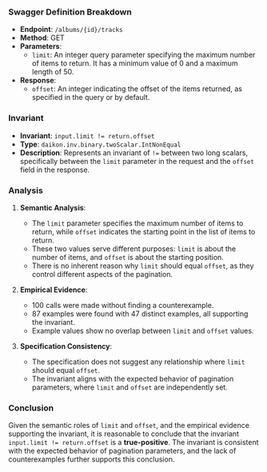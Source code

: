 ### Swagger Definition Breakdown

- **Endpoint**: `/albums/{id}/tracks`
- **Method**: GET
- **Parameters**:
  - `limit`: An integer query parameter specifying the maximum number of items to return. It has a minimum value of 0 and a maximum length of 50.
- **Response**:
  - `offset`: An integer indicating the offset of the items returned, as specified in the query or by default.

### Invariant

- **Invariant**: `input.limit != return.offset`
- **Type**: `daikon.inv.binary.twoScalar.IntNonEqual`
- **Description**: Represents an invariant of `!=` between two long scalars, specifically between the `limit` parameter in the request and the `offset` field in the response.

### Analysis

1. **Semantic Analysis**:
   - The `limit` parameter specifies the maximum number of items to return, while `offset` indicates the starting point in the list of items to return.
   - These two values serve different purposes: `limit` is about the number of items, and `offset` is about the starting position.
   - There is no inherent reason why `limit` should equal `offset`, as they control different aspects of the pagination.

2. **Empirical Evidence**:
   - 100 calls were made without finding a counterexample.
   - 87 examples were found with 47 distinct examples, all supporting the invariant.
   - Example values show no overlap between `limit` and `offset` values.

3. **Specification Consistency**:
   - The specification does not suggest any relationship where `limit` should equal `offset`.
   - The invariant aligns with the expected behavior of pagination parameters, where `limit` and `offset` are independently set.

### Conclusion

Given the semantic roles of `limit` and `offset`, and the empirical evidence supporting the invariant, it is reasonable to conclude that the invariant `input.limit != return.offset` is a **true-positive**. The invariant is consistent with the expected behavior of pagination parameters, and the lack of counterexamples further supports this conclusion.
